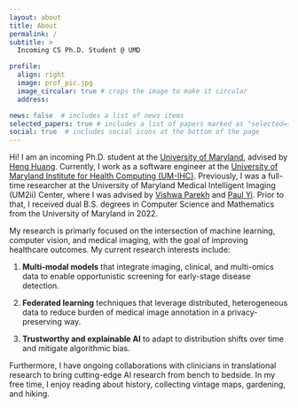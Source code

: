 ```yaml
---
layout: about
title: About
permalink: /
subtitle: >
  Incoming CS Ph.D. Student @ UMD

profile:
  align: right
  image: prof_pic.jpg
  image_circular: true # crops the image to make it circular
  address: 

news: false  # includes a list of news items
selected_papers: true # includes a list of papers marked as "selected={true}"
social: true  # includes social icons at the bottom of the page
---
```


Hi! I am an incoming Ph.D. student at the [University of Maryland](https://www.umd.edu), advised by [Heng Huang](https://www.cs.umd.edu/~heng/). Currently, I work as a software engineer at the [University of Maryland Institute for Health Computing (UM-IHC)](https://www.ihc.umd.edu/). Previously, I was a full-time researcher at the University of Maryland Medical Intelligent Imaging (UM2ii) Center, where I was advised by [Vishwa Parekh](https://scholar.google.com/citations?user=ZCJQ-ZMAAAAJ&hl=en) and [Paul Yi](https://www.stjude.org/directory/y/paul-yi.html). Prior to that, I received dual B.S. degrees in Computer Science and Mathematics from the University of Maryland in 2022.

My research is primarly focused on the intersection of machine learning, computer vision, and medical imaging, with the goal of improving healthcare outcomes. My current research interests include:

1. **Multi-modal models** that integrate imaging, clinical, and multi-omics data to enable opportunistic screening for early-stage disease detection.

2. **Federated learning** techniques that leverage distributed, heterogeneous data to reduce burden of medical image annotation in a privacy-preserving way.

3. **Trustworthy and explainable AI** to adapt to distribution shifts over time and mitigate algorithmic bias.

Furthermore, I have ongoing collaborations with clinicians in translational research to bring cutting-edge AI research from bench to bedside. In my free time, I enjoy reading about history, collecting vintage maps, gardening, and hiking.